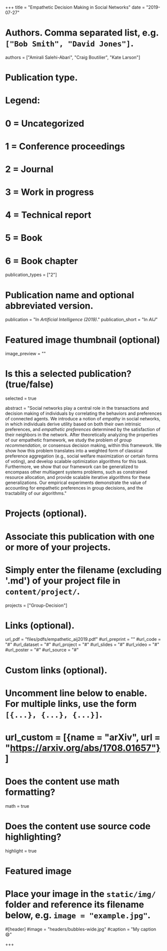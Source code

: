 +++
title = "Empathetic Decision Making in Social Networks"
date = "2019-07-27"

# Authors. Comma separated list, e.g. `["Bob Smith", "David Jones"]`.
authors = ["Amirali Salehi-Abari", "Craig Boutilier", "Kate Larson"]


# Publication type.
# Legend:
# 0 = Uncategorized
# 1 = Conference proceedings
# 2 = Journal
# 3 = Work in progress
# 4 = Technical report
# 5 = Book
# 6 = Book chapter
publication_types = ["2"]

# Publication name and optional abbreviated version.
publication = "In *Artificial Intelligence (2019)*."
publication_short = "In *AIJ*"



# Featured image thumbnail (optional)
image_preview = ""

# Is this a selected publication? (true/false)
selected = true

abstract = "Social networks play a central role in the transactions and decision making of individuals by correlating the behaviors and preferences of connected agents. We introduce a notion of *empathy* in social networks, in which individuals derive utility based on both their own intrinsic preferences, and *empathetic preferences* determined by the satisfaction of their neighbors in the network. After theoretically analyzing the properties of our empathetic framework, we study the problem of *group recommendation*, or consensus decision making, within this framework. We show how this problem translates into a weighted form of classical preference aggregation (e.g., social welfare maximization or certain forms of voting), and develop scalable optimization algorithms for this task. Furthermore, we show that our framework can be generalized to encompass other multiagent systems problems, such as constrained resource allocation, and provide scalable iterative algorithms for these generalizations. Our empirical experiments demonstrate the value of accounting for empathetic preferences in group decisions, and the tractability of our algorithms."

# Projects (optional).
#   Associate this publication with one or more of your projects.
#   Simply enter the filename (excluding '.md') of your project file in `content/project/`.
projects = ["Group-Decision"]

# Links (optional).
url_pdf = "files/pdfs/empathetic_aij2019.pdf"
#url_preprint = ""
#url_code = "#"
#url_dataset = "#"
#url_project = "#"
#url_slides = "#"
#url_video = "#"
#url_poster = "#"
#url_source = "#"

# Custom links (optional).
#   Uncomment line below to enable. For multiple links, use the form `[{...}, {...}, {...}]`.
# url_custom = [{name = "arXiv", url = "https://arxiv.org/abs/1708.01657"}]

# Does the content use math formatting?
math = true

# Does the content use source code highlighting?
highlight = true

# Featured image
# Place your image in the `static/img/` folder and reference its filename below, e.g. `image = "example.jpg"`.
#[header]
#image = "headers/bubbles-wide.jpg"
#caption = "My caption :smile:"

+++
